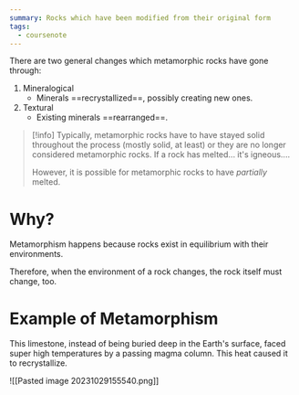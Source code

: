 ```yaml
---
summary: Rocks which have been modified from their original form
tags:
  - coursenote
---
```

There are two general changes which metamorphic rocks have gone through:
1. Mineralogical
	- Minerals ==recrystallized==, possibly creating new ones.
2. Textural
	- Existing minerals ==rearranged==.

>[!info]
> Typically, metamorphic rocks have to have stayed solid throughout the process (mostly solid, at least) or they are no longer considered metamorphic rocks. If a rock has melted... it's igneous....
> 
> However, it is possible for metamorphic rocks to have *partially* melted.

# Why?
Metamorphism happens because rocks exist in equilibrium with their environments.

Therefore, when the environment of a rock changes, the rock itself must change, too.

# Example of Metamorphism
This limestone, instead of being buried deep in the Earth's surface, faced super high temperatures by a passing magma column. This heat caused it to recrystallize.

![[Pasted image 20231029155540.png]]